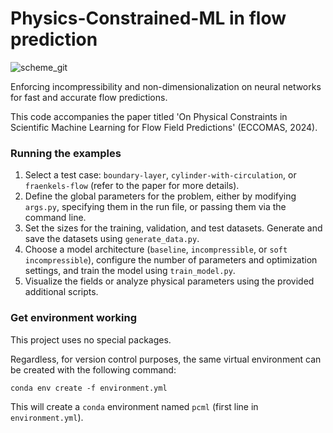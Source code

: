 # Physics-Constrained-ML in flow prediction

![scheme_git](https://github.com/user-attachments/assets/672192e8-58d4-4f6c-bd88-a1807a0d063c)

Enforcing incompressibility and non-dimensionalization on neural networks for fast and accurate flow predictions. 

This code accompanies the paper titled 'On Physical Constraints in Scientific Machine Learning for Flow Field Predictions' (ECCOMAS, 2024).

### Running the examples

1. Select a test case: `boundary-layer`, `cylinder-with-circulation`, or `fraenkels-flow` (refer to the paper for more details).
2. Define the global parameters for the problem, either by modifying `args.py`, specifying them in the run file, or passing them via the command line.
3. Set the sizes for the training, validation, and test datasets. Generate and save the datasets using `generate_data.py`.
4. Choose a model architecture (`baseline`, `incompressible`, or `soft incompressible`), configure the number of parameters and optimization settings, and train the model using `train_model.py`.
5. Visualize the fields or analyze physical parameters using the provided additional scripts.

### Get environment working

This project uses no special packages. 

Regardless, for version control purposes, the same virtual environment can be created with the following command:
```
conda env create -f environment.yml
```
This will create a `conda` environment named `pcml` (first line in `environment.yml`).
